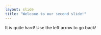 ```yaml
---
layout: slide
title: "Welcome to our second slide!"
---
```

It is quite hard!
Use the left arrow to go back!
